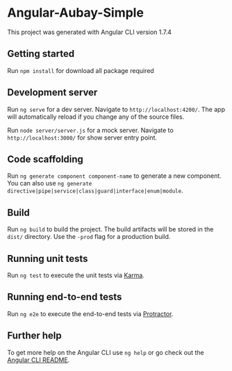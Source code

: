 # Angular-Aubay-Simple
This project was generated with Angular CLI version 1.7.4

## Getting started
Run `npm install` for download all package required

## Development server

Run `ng serve` for a dev server. Navigate to `http://localhost:4200/`. The app will automatically reload if you change any of the source files.

Run `node server/server.js` for a mock server. Navigate to `http://localhost:3000/` for show server entry point.

## Code scaffolding

Run `ng generate component component-name` to generate a new component. You can also use `ng generate directive|pipe|service|class|guard|interface|enum|module`.

## Build

Run `ng build` to build the project. The build artifacts will be stored in the `dist/` directory. Use the `-prod` flag for a production build.

## Running unit tests

Run `ng test` to execute the unit tests via [Karma](https://karma-runner.github.io).

## Running end-to-end tests

Run `ng e2e` to execute the end-to-end tests via [Protractor](http://www.protractortest.org/).

## Further help

To get more help on the Angular CLI use `ng help` or go check out the [Angular CLI README](https://github.com/angular/angular-cli/blob/master/README.md).

